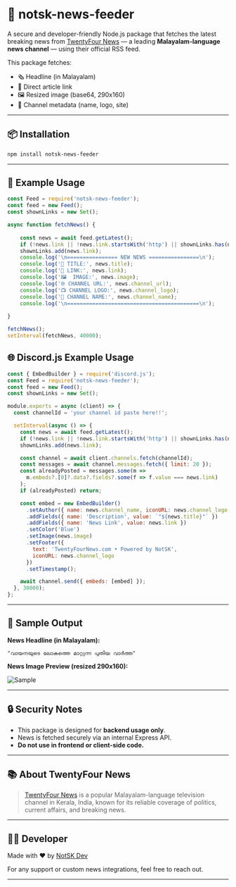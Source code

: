 # 📰 notsk-news-feeder

A secure and developer-friendly Node.js package that fetches the latest breaking news from [TwentyFour News](https://www.twentyfournews.com) — a leading **Malayalam-language news channel** — using their official RSS feed.

This package fetches:
- 🗞️ Headline (in Malayalam)
- 🔗 Direct article link
- 🖼️ Resized image (base64, 290x160)
- 📡 Channel metadata (name, logo, site)

---

## 📦 Installation

```bash
npm install notsk-news-feeder
```

---

## 🧪 Example Usage

```js
const Feed = require('notsk-news-feeder');
const feed = new Feed();
const shownLinks = new Set();

async function fetchNews() {
  
    const news = await feed.getLatest();
    if (!news.link || !news.link.startsWith('http') || shownLinks.has(news.link)) return;
    shownLinks.add(news.link);
    console.log('\n================ NEW NEWS ================\n');
    console.log('📰 TITLE:', news.title);
    console.log('🔗 LINK:', news.link);
    console.log('🖼️  IMAGE:', news.image);
    console.log('🌐 CHANNEL URL:', news.channel_url);
    console.log('📺 CHANNEL LOGO:', news.channel_logo);
    console.log('📣 CHANNEL NAME:', news.channel_name);
    console.log('\n==========================================\n');
 
}

fetchNews();
setInterval(fetchNews, 40000);
```

## 🌐 Discord.js Example Usage

```js
const { EmbedBuilder } = require('discord.js');
const Feed = require('notsk-news-feeder');
const feed = new Feed();
const shownLinks = new Set();

module.exports = async (client) => {
  const channelId = 'your channel id paste here!!';

  setInterval(async () => {
    const news = await feed.getLatest();
    if (!news.link || !news.link.startsWith('http') || shownLinks.has(news.link)) return;
    shownLinks.add(news.link);

    const channel = await client.channels.fetch(channelId);
    const messages = await channel.messages.fetch({ limit: 20 });
    const alreadyPosted = messages.some(m =>
      m.embeds?.[0]?.data?.fields?.some(f => f.value === news.link)
    );
    if (alreadyPosted) return;

    const embed = new EmbedBuilder()
      .setAuthor({ name: news.channel_name, iconURL: news.channel_logo, url: news.channel_url })
      .addFields({ name: 'Description', value: `"${news.title}"` })
      .addFields({ name: 'News Link', value: news.link })
      .setColor('Blue')
      .setImage(news.image)
      .setFooter({
        text: 'TwentyFourNews.com • Powered by NotSK',
        iconURL: news.channel_logo
      })
      .setTimestamp();

    await channel.send({ embeds: [embed] });
  }, 30000);
};
```

---

## 📸 Sample Output

**News Headline (in Malayalam):**
```
"വായനയുടെ ലോകത്തെ മാറ്റുന്ന പുതിയ വാർത്ത"
```

**News Image Preview (resized 290x160):**

![Sample](https://r2.fivemanage.com/9JxmrTZeBRNmJpMZ0FVfn/IMG_3306.png)

---

## 🔒 Security Notes

- This package is designed for **backend usage only**.
- News is fetched securely via an internal Express API.
- **Do not use in frontend or client-side code.**

---

## 📚 About TwentyFour News

> [TwentyFour News](https://www.twentyfournews.com) is a popular Malayalam-language television channel in Kerala, India, known for its reliable coverage of politics, current affairs, and breaking news.

---

## 👨‍💻 Developer

Made with ❤️ by [NotSK Dev](https://github.com/NotSKDev)

For any support or custom news integrations, feel free to reach out.

---

